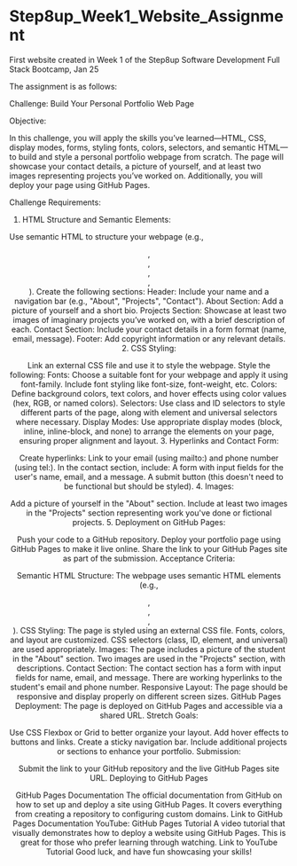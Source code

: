 # Step8up_Week1_Website_Assignment
First website created in Week 1 of the Step8up Software Development Full Stack Bootcamp, Jan 25

The assignment is as follows:

Challenge: Build Your Personal Portfolio Web Page


Objective:


In this challenge, you will apply the skills you’ve learned—HTML, CSS, display modes, forms, styling fonts, colors, selectors, and semantic HTML—to build and style a personal portfolio webpage from scratch. The page will showcase your contact details, a picture of yourself, and at least two images representing projects you’ve worked on. Additionally, you will deploy your page using GitHub Pages.

Challenge Requirements:


1. HTML Structure and Semantic Elements:


Use semantic HTML to structure your webpage (e.g., <header>, <main>, <section>, <footer>, <article>).
Create the following sections:
Header: Include your name and a navigation bar (e.g., "About", "Projects", "Contact").
About Section: Add a picture of yourself and a short bio.
Projects Section: Showcase at least two images of imaginary projects you’ve worked on, with a brief description of each.
Contact Section: Include your contact details in a form format (name, email, message).
Footer: Add copyright information or any relevant details.
2. CSS Styling:


Link an external CSS file and use it to style the webpage.
Style the following:
Fonts: Choose a suitable font for your webpage and apply it using font-family. Include font styling like font-size, font-weight, etc.
Colors: Define background colors, text colors, and hover effects using color values (hex, RGB, or named colors).
Selectors: Use class and ID selectors to style different parts of the page, along with element and universal selectors where necessary.
Display Modes: Use appropriate display modes (block, inline, inline-block, and none) to arrange the elements on your page, ensuring proper alignment and layout.
3. Hyperlinks and Contact Form:


Create hyperlinks:
Link to your email (using mailto:) and phone number (using tel:).
In the contact section, include:
A form with input fields for the user's name, email, and a message.
A submit button (this doesn't need to be functional but should be styled).
4. Images:


Add a picture of yourself in the "About" section.
Include at least two images in the "Projects" section representing work you've done or fictional projects.
5. Deployment on GitHub Pages:


Push your code to a GitHub repository.
Deploy your portfolio page using GitHub Pages to make it live online.
Share the link to your GitHub Pages site as part of the submission.
Acceptance Criteria:


Semantic HTML Structure:
The webpage uses semantic HTML elements (e.g., <header>, <section>, <article>, <footer>).
CSS Styling:
The page is styled using an external CSS file.
Fonts, colors, and layout are customized.
CSS selectors (class, ID, element, and universal) are used appropriately.
Images:
The page includes a picture of the student in the "About" section.
Two images are used in the "Projects" section, with descriptions.
Contact Section:
The contact section has a form with input fields for name, email, and message.
There are working hyperlinks to the student's email and phone number.
Responsive Layout:
The page should be responsive and display properly on different screen sizes.
GitHub Pages Deployment:
The page is deployed on GitHub Pages and accessible via a shared URL.
Stretch Goals:


Use CSS Flexbox or Grid to better organize your layout.
Add hover effects to buttons and links.
Create a sticky navigation bar.
Include additional projects or sections to enhance your portfolio.
Submission:


Submit the link to your GitHub repository and the live GitHub Pages site URL.
Deploying to GitHub Pages


GitHub Pages Documentation
The official documentation from GitHub on how to set up and deploy a site using GitHub Pages. It covers everything from creating a repository to configuring custom domains.
Link to GitHub Pages Documentation
YouTube: GitHub Pages Tutorial
A video tutorial that visually demonstrates how to deploy a website using GitHub Pages. This is great for those who prefer learning through watching.
Link to YouTube Tutorial
Good luck, and have fun showcasing your skills!
